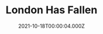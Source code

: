 ---
title: "London Has Fallen"
year: 2016
date: 2021-10-18T00:00:04.000Z
permalink: /almanac/movies/2021-10-18-london-has-fallen/index.html
link: https://letterboxd.com/rknightuk/film/london-has-fallen/2/
rating: 3
---